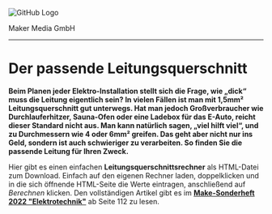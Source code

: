 ![GitHub Logo](http://www.heise.de/make/icons/make_logo.png)

Maker Media GmbH

***

# Der passende Leitungsquerschnitt

**Beim Planen jeder Elektro-Installation stellt sich die Frage, wie „dick“ muss die Leitung eigentlich sein? In vielen Fällen ist man mit 1,5mm² Leitungsquerschnitt gut unterwegs. Hat man jedoch Großverbraucher wie Durchlauferhitzer, Sauna-Ofen oder eine Ladebox für das E-Auto, reicht dieser Standard nicht aus. Man kann natürlich sagen, „viel hilft viel“, und zu Durchmessern wie 4 oder 6mm² greifen. Das geht aber nicht nur ins Geld, sondern ist auch schwieriger zu verarbeiten. So finden Sie die passende Leitung für Ihren Zweck.**

Hier gibt es einen einfachen **Leitungsquerschnittsrechner** als HTML-Datei zum Download. Einfach auf den eigenen Rechner laden, doppelklicken und in die sich öffnende HTML-Seite die Werte eintragen, anschließend auf _Berechnen_ klicken.
Den vollständigen Artikel gibt es im **[Make-Sonderheft 2022 "Elektrotechnik"](https://www.heise.de/select/make/2022/7/2226410355170348504)** ab Seite 112 zu lesen.
